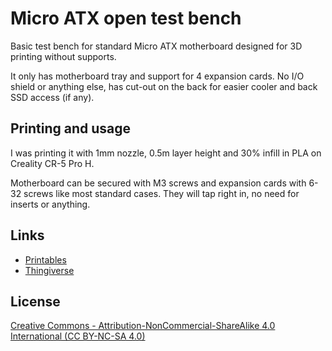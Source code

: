 # Micro ATX open test bench

Basic test bench for standard Micro ATX motherboard designed for 3D printing without supports.

It only has motherboard tray and support for 4 expansion cards.
No I/O shield or anything else, has cut-out on the back for easier cooler and back SSD access (if any).

## Printing and usage

I was printing it with 1mm nozzle, 0.5m layer height and 30% infill in PLA on Creality CR-5 Pro H.

Motherboard can be secured with M3 screws and expansion cards with 6-32 screws like most standard cases.
They will tap right in, no need for inserts or anything.

## Links

* [Printables](https://www.printables.com/model/350104-basic-micro-atx-test-bench)
* [Thingiverse](https://www.thingiverse.com/thing:5745702)

## License

[Creative Commons - Attribution-NonCommercial-ShareAlike 4.0 International (CC BY-NC-SA 4.0)](https://creativecommons.org/licenses/by-nc-sa/4.0/)
